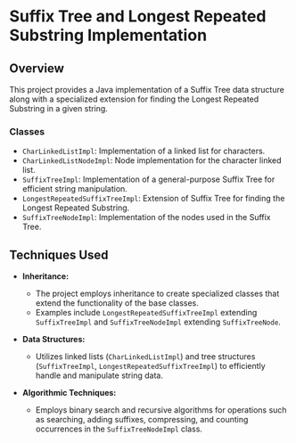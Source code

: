 # Suffix Tree and Longest Repeated Substring Implementation

## Overview
This project provides a Java implementation of a Suffix Tree data structure along with a specialized extension for finding the Longest Repeated Substring in a given string.

### Classes
- `CharLinkedListImpl`: Implementation of a linked list for characters.
- `CharLinkedListNodeImpl`: Node implementation for the character linked list.
- `SuffixTreeImpl`: Implementation of a general-purpose Suffix Tree for efficient string manipulation.
- `LongestRepeatedSuffixTreeImpl`: Extension of Suffix Tree for finding the Longest Repeated Substring.
- `SuffixTreeNodeImpl`: Implementation of the nodes used in the Suffix Tree.

## Techniques Used
- **Inheritance:**
  - The project employs inheritance to create specialized classes that extend the functionality of the base classes.
  - Examples include `LongestRepeatedSuffixTreeImpl` extending `SuffixTreeImpl` and `SuffixTreeNodeImpl` extending `SuffixTreeNode`.

- **Data Structures:**
  - Utilizes linked lists (`CharLinkedListImpl`) and tree structures (`SuffixTreeImpl`, `LongestRepeatedSuffixTreeImpl`) to efficiently handle and manipulate string data.

- **Algorithmic Techniques:**
  - Employs binary search and recursive algorithms for operations such as searching, adding suffixes, compressing, and counting occurrences in the `SuffixTreeNodeImpl` class.
